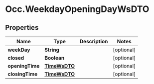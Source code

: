 # Occ.WeekdayOpeningDayWsDTO

## Properties
Name | Type | Description | Notes
------------ | ------------- | ------------- | -------------
**weekDay** | **String** |  | [optional] 
**closed** | **Boolean** |  | [optional] 
**openingTime** | [**TimeWsDTO**](TimeWsDTO.md) |  | [optional] 
**closingTime** | [**TimeWsDTO**](TimeWsDTO.md) |  | [optional] 


